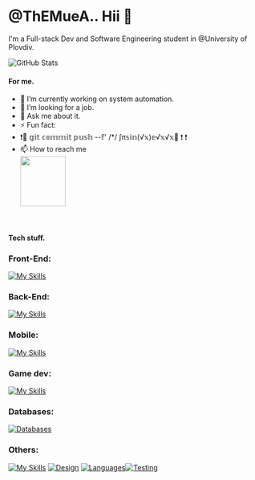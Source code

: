 # @ThEMueA.. Hii 👋
I'm a Full-stack Dev and Software Engineering student in @University of Plovdiv.


![GitHub Stats](https://github-readme-stats.vercel.app/api?username=ThEMueA&theme=vue-dark&bg_color=000000&title_color=FFD700&show_icons=true&hide_border=true&count_private=true)

#### For me.


- 🌱 I’m currently working on system automation.
- 👷 I’m looking for a job.
- 💬 Ask me about it.
- ⚡ Fun fact: 
-  ❗🚨 𝕘𝕚𝕥 𝕔𝕠𝕞𝕞𝕚𝕥 𝕡𝕦𝕤𝕙 --𝕗' /*/ ∫π𝕤𝕚𝕟(√𝕩)𝕖√𝕩√𝕩🚨 ❗ ❗
-   📫 How to reach me<br>
   [<img  src="https://img.shields.io/badge/LinkedIn-0077B5?style=for-the-badge&logo=linkedin&logoColor=white"  width="90" height="100"  >](https://www.linkedin.com/in/%D0%B8%D0%BB%D0%B8%D1%8F%D0%BD-%D0%B8%D0%BB%D1%87%D0%B5%D0%B2-022361372/)
  <br> 

#### Tech stuff.


### Front-End:
[![My Skills](https://skillicons.dev/icons?i=html,css,scss,js,react,angular)](https://skillicons.dev)

### Back-End:
[![My Skills](https://skillicons.dev/icons?i=net,spring,go,mysql,postgres)](https://skillicons.dev)

### Mobile:
[![My Skills](https://skillicons.dev/icons?i=net,java,kotlin,androidstudio)](https://skillicons.dev)

### Game dev:
[![My Skills](https://skillicons.dev/icons?i=godot,unity,unreal)](https://skillicons.dev)

### Databases:
[![Databases](https://skillicons.dev/icons?i=mysql,postgres,mongodb,sqlite,redis,firebase)](https://skillicons.dev)

### Others:
[![My Skills](https://skillicons.dev/icons?i=azure,arduino,docker)](https://skillicons.dev) [![Design](https://skillicons.dev/icons?i=xd,photoshop)](https://skillicons.dev) [![Languages](https://skillicons.dev/icons?i=ruby,scala,haskell,elixir)](https://skillicons.dev)[![Testing](https://skillicons.dev/icons?i=jest,selenium,postman)](https://skillicons.dev)




<!--
**ThEMueA/ThEMueA** is a ✨ _special_ ✨ repository because its `README.md` (this file) appears on your GitHub profile.

Here are some ideas to get you started:

- 🔭 I’m currently working on ...
- 🌱 I’m currently learning ...
- 👯 I’m looking to collaborate on ...
- 🤔 I’m looking for help with ...
- 💬 Ask me about ...
- 📫 How to reach me: ...
- 😄 Pronouns: ...
- ⚡ Fun fact: ...
-->
